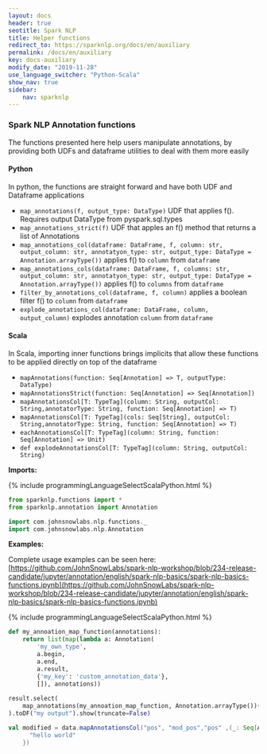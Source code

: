 ```yaml
---
layout: docs
header: true
seotitle: Spark NLP
title: Helper functions
redirect_to: https://sparknlp.org/docs/en/auxiliary
permalink: /docs/en/auxiliary
key: docs-auxiliary
modify_date: "2019-11-28"
use_language_switcher: "Python-Scala"
show_nav: true
sidebar:
    nav: sparknlp
---
```



<div class="h3-box" markdown="1">

### Spark NLP Annotation functions

The functions presented here help users manipulate annotations, by providing
both UDFs and dataframe utilities to deal with them more easily

</div><div class="h3-box" markdown="1">

#### Python
In python, the functions are straight forward and have both UDF and Dataframe applications
* `map_annotations(f, output_type: DataType)` UDF that applies f(). Requires output DataType from pyspark.sql.types
* `map_annotations_strict(f)` UDF that apples an f() method that returns a list of Annotations
* `map_annotations_col(dataframe: DataFrame, f, column: str, output_column: str, annotatyon_type: str, output_type: DataType = Annotation.arrayType())` applies f() to `column` from `dataframe` 
* `map_annotations_cols(dataframe: DataFrame, f, columns: str, output_column: str, annotatyon_type: str, output_type: DataType = Annotation.arrayType())` applies f() to `columns` from `dataframe` 
* `filter_by_annotations_col(dataframe, f, column)` applies a boolean filter f() to `column` from `dataframe`
* `explode_annotations_col(dataframe: DataFrame, column, output_column)` explodes annotation `column` from `dataframe`


</div><div class="h3-box" markdown="1">

#### Scala
In Scala, importing inner functions brings implicits that allow these functions to be applied directly on top of the dataframe
* `mapAnnotations(function: Seq[Annotation] => T, outputType: DataType)`
* `mapAnnotationsStrict(function: Seq[Annotation] => Seq[Annotation])`
* `mapAnnotationsCol[T: TypeTag](column: String, outputCol: String,annotatorType: String, function: Seq[Annotation] => T)`
* `mapAnnotationsCol[T: TypeTag](cols: Seq[String], outputCol: String,annotatorType: String, function: Seq[Annotation] => T)`
* `eachAnnotationsCol[T: TypeTag](column: String, function: Seq[Annotation] => Unit)`
* `def explodeAnnotationsCol[T: TypeTag](column: String, outputCol: String)`


</div>

**Imports:**

<div class="tabs-new pt0" markdown="1">

{% include programmingLanguageSelectScalaPython.html %}

```python
from sparknlp.functions import *
from sparknlp.annotation import Annotation
```

```scala
import com.johnsnowlabs.nlp.functions._
import com.johnsnowlabs.nlp.Annotation
```

</div>

**Examples:**

Complete usage examples can be seen here:
[https://github.com/JohnSnowLabs/spark-nlp-workshop/blob/234-release-candidate/jupyter/annotation/english/spark-nlp-basics/spark-nlp-basics-functions.ipynb](https://github.com/JohnSnowLabs/spark-nlp-workshop/blob/234-release-candidate/jupyter/annotation/english/spark-nlp-basics/spark-nlp-basics-functions.ipynb)

<div class="tabs-new" markdown="1">

{% include programmingLanguageSelectScalaPython.html %}

```python
def my_annoation_map_function(annotations):
    return list(map(lambda a: Annotation(
        'my_own_type',
        a.begin,
        a.end,
        a.result,
        {'my_key': 'custom_annotation_data'},
        []), annotations))
        
result.select(
    map_annotations(my_annoation_map_function, Annotation.arrayType())('token')
).toDF("my output").show(truncate=False)
```

```scala
val modified = data.mapAnnotationsCol("pos", "mod_pos","pos" ,(_: Seq[Annotation]) => {
      "hello world"
    })
```

</div>